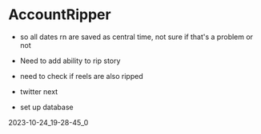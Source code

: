 # AccountRipper

- so all dates rn are saved as central time, not sure if that's a problem or not
- Need to add ability to rip story
- need to check if reels are also ripped

- twitter next

- set up database

2023-10-24_19-28-45_0